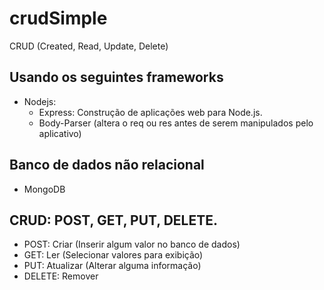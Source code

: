 # crudSimple
CRUD (Created, Read, Update, Delete) 

## Usando os seguintes frameworks
* Nodejs: 
    * Express: Construção de aplicações web para Node.js.
    * Body-Parser (altera o req ou res antes de serem manipulados pelo aplicativo)
## Banco de dados não relacional
* MongoDB

## CRUD: POST, GET, PUT, DELETE.
* POST: Criar (Inserir algum valor no banco de dados)
* GET: Ler (Selecionar valores para exibição)
* PUT: Atualizar (Alterar alguma informação)
* DELETE: Remover 
